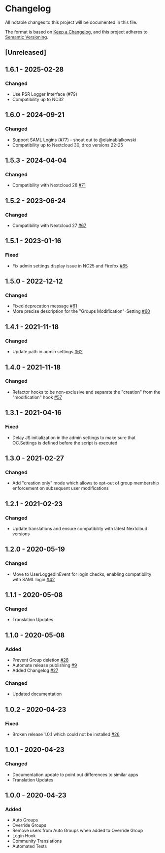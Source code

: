 # Changelog

All notable changes to this project will be documented in this file.

The format is based on [Keep a Changelog](https://keepachangelog.com/en/1.0.0/),
and this project adheres to [Semantic Versioning](https://semver.org/spec/v2.0.0.html).

## [Unreleased]

## 1.6.1 - 2025-02-28

### Changed

- Use PSR Logger Interface (#79)
- Compatibility up to NC32

## 1.6.0 - 2024-09-21

### Changed

- Support SAML Logins (#77) - shout out to @elainabialkowski
- Compatibility up to Nextcloud 30, drop versions 22-25

## 1.5.3 - 2024-04-04

### Changed

- Compatibility with Nextcloud 28 [#71](https://github.com/stjosh/auto_groups/issues/72)

## 1.5.2 - 2023-06-24

### Changed

- Compatibility with Nextcloud 27 [#67](https://github.com/stjosh/auto_groups/issues/67)

## 1.5.1 - 2023-01-16

### Fixed

- Fix admin settings display issue in NC25 and Firefox [#65](https://github.com/stjosh/auto_groups/issues/65)

## 1.5.0 - 2022-12-12

### Changed

- Fixed deprecation message [#61](https://github.com/stjosh/auto_groups/issues/61)
- More precise description for the "Groups Modification"-Setting [#60](https://github.com/stjosh/auto_groups/issues/60)

## 1.4.1 - 2021-11-18

### Changed

- Update path in admin settings [#62](https://github.com/stjosh/auto_groups/pull/62)

## 1.4.0 - 2021-11-18

### Changed

- Refactor hooks to be non-exclusive and separate the "creation" from the "modification" hook [#57](https://github.com/stjosh/auto_groups/issues/57)

## 1.3.1 - 2021-04-16

### Fixed

- Delay JS initialization in the admin settings to make sure that OC.Settings is defined before the script is executed

## 1.3.0 - 2021-02-27

### Changed

- Add "creation only" mode which allows to opt-out of group membership enforcement on subsequent user modifications

## 1.2.1 - 2021-02-23

### Changed

- Update translations and ensure compatibility with latest Nextcloud versions

## 1.2.0 - 2020-05-19

### Changed

- Move to UserLoggedInEvent for login checks, enabling compatibility with SAML login [#42](https://github.com/stjosh/auto_groups/issues/42)

## 1.1.1 - 2020-05-08

### Changed

- Translation Updates

## 1.1.0 - 2020-05-08

### Added

- Prevent Group deletion [#28](https://github.com/stjosh/auto_groups/issues/28)
- Automate release publishing [#9](https://github.com/stjosh/auto_groups/issues/9)
- Added Changelog [#27](https://github.com/stjosh/auto_groups/issues/27)

### Changed

- Updated documentation

## 1.0.2 - 2020-04-23

### Fixed

- Broken release 1.0.1 which could not be installed [#26](https://github.com/stjosh/auto_groups/issues/26)

## 1.0.1 - 2020-04-23

### Changed

- Documentation update to point out differences to similar apps
- Translation Updates

## 1.0.0 - 2020-04-23

### Added

- Auto Groups
- Override Groups
- Remove users from Auto Groups when added to Override Group
- Login Hook
- Community Translations
- Automated Tests
